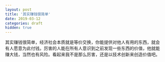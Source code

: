 ```yaml
---
layout: post
title: '其实赚钱很简单'
date: 2019-03-12
categories: draft
hidden: true
---
```


其实赚钱很简单，经济社会本质就是等价交换，你能提供对他人有用的东西，就会有人愿意为此付钱。厉害的人能在所有人意识到之前发现一些东西的价值，他就能赚大钱，当然也有风险。看起来我不是那么厉害，还是以技术创新来创造价值吧。
